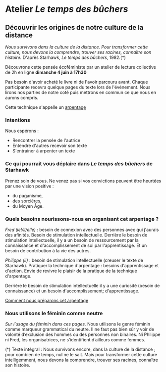 # Atelier _Le temps des bûchers_

## Découvrir les origines de notre culture de la distance

_Nous survivons dans la culture de la distance. Pour transformer cette culture, nous devons la comprendre, trouver ses racines, connaître son histoire._ D'après Starhawk, _Le temps des bûchers_, 1982.(*)

Découvrons cette pensée écoféministe par un atelier de lecture collective de 2h en ligne **dimanche 4 juin à 17h30**

Pas besoin d'avoir acheté le livre ni de l'avoir parcouru avant. Chaque participante recevra quelque pages du texte lors de l'évènement. Nous lirons nos parties de notre coté puis mettrons en commun ce que nous en aurons compris.

Cette technique s'appelle un [arpentage](arpentage-une-lecture-collective.md)

### Intentions

Nous espérons :
* Rencontrer la pensée de l'autrice
* Entendre d'autres recevoir son texte
* S'entrainer à arpenter un texte


### Ce qui pourrait vous déplaire dans _Le temps des bûchers_ de Starhawk
Prenez soin de vous. Ne venez pas si vos convictions peuvent être heurtées par une vision positive :
* du paganisme,
* des sorcières,
* du Moyen Âge.

### Quels besoins nourissons-nous en organisant cet arpentage ?

_Fred (iel/il/elle)_ : besoin de connexion avec des personnes avec qui j'aurais des afinités.
Besoin de stimulation intellectuelle.
Derrière le besoin de stimulation intellectuelle, il y a un besoin de ressourcement par la connaissance et d'accomplissement de soi par l'apprentissage. Et un besoin de contribution à la vie des autres.

_Philippe (il)_ : besoin de stimulation intellectuelle (creuser le texte de Starhawk).
Pratiquer la technique d'arpentage : besoins d'apprentissage et d'action. Envie de revivre le plaisir de la pratique de la technique d'arpentage.

Derrière le besoin de stimulation intellectuelle il y a une curiosité (besoin de connaissance) et un besoin d'accomplissement; d'apprentissage.

[Comment nous préparons cet arpentage](préparation-le-temps-des-bûchers.md)

### Nous utilisons le féminin comme neutre

_Sur l’usage du féminin dans ces pages._ Nous utilisons le genre féminin comme marqueur grammatical du neutre.
Il ne faut pas bien sûr y voir de volonté d’exclusion des hommes ou des personnes non binaires.
Ni Philippe ni Fred, les organisatrices, ne s’identifient d’ailleurs comme femmes.

(*) Texte intégral : Nous survivons encore, dans la culture de la distance ; pour combien de temps, nul ne le sait. Mais pour transformer cette culture intelligemment, nous devons la comprendre, trouver ses racines, connaître son histoire.
